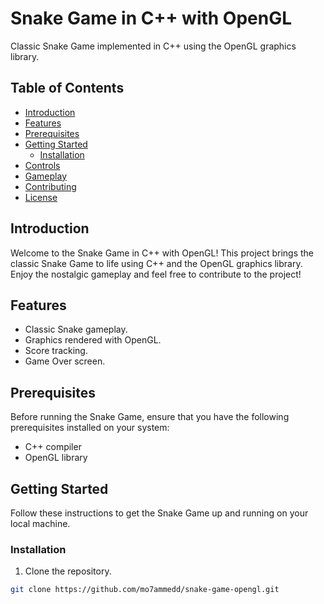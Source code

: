 # Snake Game in C++ with OpenGL

Classic Snake Game implemented in C++ using the OpenGL graphics library.

## Table of Contents

- [Introduction](#introduction)
- [Features](#features)
- [Prerequisites](#prerequisites)
- [Getting Started](#getting-started)
  - [Installation](#installation)
- [Controls](#controls)
- [Gameplay](#gameplay)
- [Contributing](#contributing)
- [License](#license)

## Introduction

Welcome to the Snake Game in C++ with OpenGL! This project brings the classic Snake Game to life using C++ and the OpenGL graphics library. Enjoy the nostalgic gameplay and feel free to contribute to the project!

## Features

- Classic Snake gameplay.
- Graphics rendered with OpenGL.
- Score tracking.
- Game Over screen.

## Prerequisites

Before running the Snake Game, ensure that you have the following prerequisites installed on your system:

- C++ compiler
- OpenGL library

## Getting Started

Follow these instructions to get the Snake Game up and running on your local machine.

### Installation

1. Clone the repository.

```bash
git clone https://github.com/mo7ammedd/snake-game-opengl.git

```

